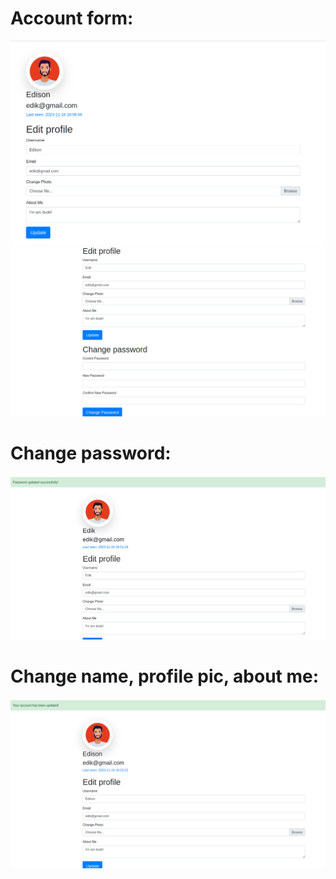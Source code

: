 # Account form:
![image](screenshots/account_form.png)
![image](screenshots/form_countinue.png)
# Change password:
![image](screenshots/password_changed.png)
# Change name, profile pic, about me:
![image](screenshots/updated_name.png)